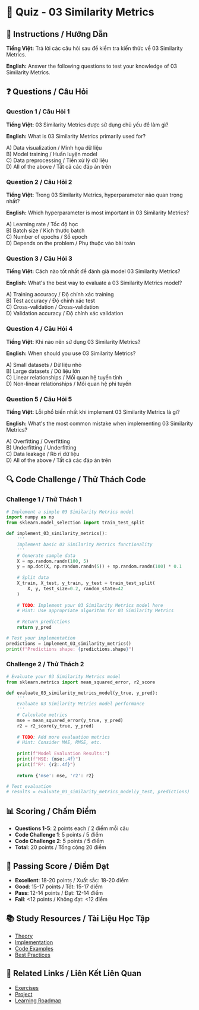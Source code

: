 # 🧠 Quiz - 03 Similarity Metrics

## 📝 Instructions / Hướng Dẫn

**Tiếng Việt:** Trả lời các câu hỏi sau để kiểm tra kiến thức về 03 Similarity Metrics.

**English:** Answer the following questions to test your knowledge of 03 Similarity Metrics.

## ❓ Questions / Câu Hỏi

### Question 1 / Câu Hỏi 1
**Tiếng Việt:** 03 Similarity Metrics được sử dụng chủ yếu để làm gì?

**English:** What is 03 Similarity Metrics primarily used for?

A) Data visualization / Minh họa dữ liệu  
B) Model training / Huấn luyện model  
C) Data preprocessing / Tiền xử lý dữ liệu  
D) All of the above / Tất cả các đáp án trên

### Question 2 / Câu Hỏi 2
**Tiếng Việt:** Trong 03 Similarity Metrics, hyperparameter nào quan trọng nhất?

**English:** Which hyperparameter is most important in 03 Similarity Metrics?

A) Learning rate / Tốc độ học  
B) Batch size / Kích thước batch  
C) Number of epochs / Số epoch  
D) Depends on the problem / Phụ thuộc vào bài toán

### Question 3 / Câu Hỏi 3
**Tiếng Việt:** Cách nào tốt nhất để đánh giá model 03 Similarity Metrics?

**English:** What's the best way to evaluate a 03 Similarity Metrics model?

A) Training accuracy / Độ chính xác training  
B) Test accuracy / Độ chính xác test  
C) Cross-validation / Cross-validation  
D) Validation accuracy / Độ chính xác validation

### Question 4 / Câu Hỏi 4
**Tiếng Việt:** Khi nào nên sử dụng 03 Similarity Metrics?

**English:** When should you use 03 Similarity Metrics?

A) Small datasets / Dữ liệu nhỏ  
B) Large datasets / Dữ liệu lớn  
C) Linear relationships / Mối quan hệ tuyến tính  
D) Non-linear relationships / Mối quan hệ phi tuyến

### Question 5 / Câu Hỏi 5
**Tiếng Việt:** Lỗi phổ biến nhất khi implement 03 Similarity Metrics là gì?

**English:** What's the most common mistake when implementing 03 Similarity Metrics?

A) Overfitting / Overfitting  
B) Underfitting / Underfitting  
C) Data leakage / Rò rỉ dữ liệu  
D) All of the above / Tất cả các đáp án trên

## 🔍 Code Challenge / Thử Thách Code

### Challenge 1 / Thử Thách 1
```python
# Implement a simple 03 Similarity Metrics model
import numpy as np
from sklearn.model_selection import train_test_split

def implement_03_similarity_metrics():
    '''
    Implement basic 03 Similarity Metrics functionality
    '''
    # Generate sample data
    X = np.random.randn(100, 5)
    y = np.dot(X, np.random.randn(5)) + np.random.randn(100) * 0.1
    
    # Split data
    X_train, X_test, y_train, y_test = train_test_split(
        X, y, test_size=0.2, random_state=42
    )
    
    # TODO: Implement your 03 Similarity Metrics model here
    # Hint: Use appropriate algorithm for 03 Similarity Metrics
    
    # Return predictions
    return y_pred

# Test your implementation
predictions = implement_03_similarity_metrics()
print(f"Predictions shape: {predictions.shape}")
```

### Challenge 2 / Thử Thách 2
```python
# Evaluate your 03 Similarity Metrics model
from sklearn.metrics import mean_squared_error, r2_score

def evaluate_03_similarity_metrics_model(y_true, y_pred):
    '''
    Evaluate 03 Similarity Metrics model performance
    '''
    # Calculate metrics
    mse = mean_squared_error(y_true, y_pred)
    r2 = r2_score(y_true, y_pred)
    
    # TODO: Add more evaluation metrics
    # Hint: Consider MAE, RMSE, etc.
    
    print(f"Model Evaluation Results:")
    print(f"MSE: {mse:.4f}")
    print(f"R²: {r2:.4f}")
    
    return {'mse': mse, 'r2': r2}

# Test evaluation
# results = evaluate_03_similarity_metrics_model(y_test, predictions)
```

## 📊 Scoring / Chấm Điểm

- **Questions 1-5**: 2 points each / 2 điểm mỗi câu
- **Code Challenge 1**: 5 points / 5 điểm
- **Code Challenge 2**: 5 points / 5 điểm
- **Total**: 20 points / Tổng cộng 20 điểm

## 🎯 Passing Score / Điểm Đạt

- **Excellent**: 18-20 points / Xuất sắc: 18-20 điểm
- **Good**: 15-17 points / Tốt: 15-17 điểm  
- **Pass**: 12-14 points / Đạt: 12-14 điểm
- **Fail**: <12 points / Không đạt: <12 điểm

## 📚 Study Resources / Tài Liệu Học Tập

- [Theory](./THEORY_03_similarity_metrics.md)
- [Implementation](./IMPLEMENTATION_03_similarity_metrics.md)
- [Code Examples](./CODE_EXAMPLES_03_similarity_metrics.md)
- [Best Practices](./BEST_PRACTICES_03_similarity_metrics.md)

## 🔗 Related Links / Liên Kết Liên Quan

- [Exercises](./EXERCISES_03_similarity_metrics.md)
- [Project](./PROJECT_03_similarity_metrics.md)
- [Learning Roadmap](./LEARNING_ROADMAP_03_similarity_metrics.md)
